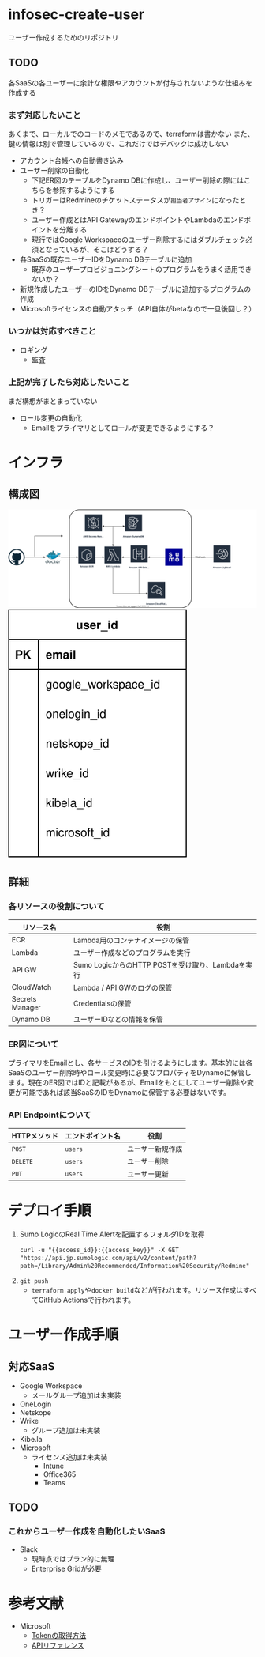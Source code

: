 # infosec-create-user
ユーザー作成するためのリポジトリ

## TODO
各SaaSの各ユーザーに余計な権限やアカウントが付与されないような仕組みを作成する
### まず対応したいこと
あくまで、ローカルでのコードのメモであるので、terraformは書かない
また、鍵の情報は別で管理しているので、これだけではデバックは成功しない
- アカウント台帳への自動書き込み
- ユーザー削除の自動化
    - 下記ER図のテーブルをDynamo DBに作成し、ユーザー削除の際にはこちらを参照するようにする
    - トリガーはRedmineのチケットステータスが`担当者アサイン`になったとき？
    - ユーザー作成とはAPI GatewayのエンドポイントやLambdaのエンドポイントを分離する
    - 現行ではGoogle Workspaceのユーザー削除するにはダブルチェック必須となっているが、そこはどうする？
- 各SaaSの既存ユーザーIDをDynamo DBテーブルに追加
    - 既存のユーザープロビジョニングシートのプログラムをうまく活用できないか？
- 新規作成したユーザーのIDをDynamo DBテーブルに追加するプログラムの作成
- Microsoftライセンスの自動アタッチ（API自体がbetaなので一旦後回し？）

### いつかは対応すべきこと
- ロギング
    - 監査

### 上記が完了したら対応したいこと
まだ構想がまとまっていない
- ロール変更の自動化
    - Emailをプライマリとしてロールが変更できるようにする？

# インフラ
## 構成図
![](./drawio/infrastructure.drawio.svg)
![](./drawio/dynamodb_er.drawio.svg)

## 詳細
### 各リソースの役割について
| リソース名 | 役割
| --- | ---
| ECR | Lambda用のコンテナイメージの保管
| Lambda | ユーザー作成などのプログラムを実行
| API GW | Sumo LogicからのHTTP POSTを受け取り、Lambdaを実行
| CloudWatch | Lambda / API GWのログの保管
| Secrets Manager | Credentialsの保管
| Dynamo DB | ユーザーIDなどの情報を保管

### ER図について
プライマリをEmailとし、各サービスのIDを引けるようにします。基本的には各SaaSのユーザー削除時やロール変更時に必要なプロパティをDynamoに保管します。現在のER図ではIDと記載があるが、Emailをもとにしてユーザー削除や変更が可能であれば該当SaaSのIDをDynamoに保管する必要はないです。

### API Endpointについて
| HTTPメソッド | エンドポイント名 | 役割
| --- | --- | ---
| `POST` | `users` | ユーザー新規作成
| `DELETE` | `users` | ユーザー削除
| `PUT` | `users` | ユーザー更新



# デプロイ手順
1. Sumo LogicのReal Time Alertを配置するフォルダIDを取得
    ```
    curl -u "{{access_id}}:{{access_key}}" -X GET "https://api.jp.sumologic.com/api/v2/content/path?path=/Library/Admin%20Recommended/Information%20Security/Redmine"
    ```
2. `git push`
    - `terraform apply`や`docker build`などが行われます。リソース作成はすべてGitHub Actionsで行われます。

# ユーザー作成手順
## 対応SaaS
- Google Workspace
    - メールグループ追加は未実装
- OneLogin
- Netskope
- Wrike
    - グループ追加は未実装
- Kibe.la
- Microsoft
    - ライセンス追加は未実装
        - Intune
        - Office365
        - Teams


## TODO


### これからユーザー作成を自動化したいSaaS
- Slack
    - 現時点ではプラン的に無理
    - Enterprise Gridが必要


# 参考文献
- Microsoft
    - [Tokenの取得方法](https://www.softbanktech.co.jp/special/blog/cloud_blog/2020/0079/)
    - [APIリファレンス](https://docs.microsoft.com/ja-jp/graph/api/user-post-users?view=graph-rest-1.0&tabs=http)
